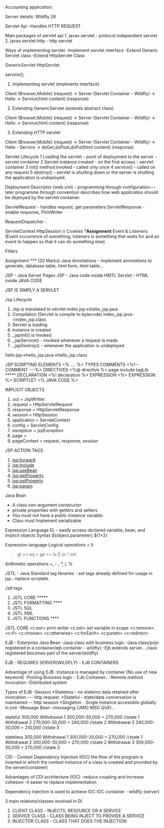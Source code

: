 Accounting application:

Server details:
Wildfly 26

Servlet Api
-Handles HTTP REQUEST

Main packages of servlet api 
    1. javax.servlet - protocol independent servlet
    2. javax.servlet.http - http servlet

Ways of implementing servlet
 -Implement servlet interface
 -Extend Generic Servlet class
 -Extend HttpServlet Class

GenericServlet
HttpServlet

 service();


1. Implementing servlet (implments interface)

Client (Browser,Mobile) (request) -> Server (Servlet Container - Wildfly) 
    -> Hello -> Service(html content) (response)

2. Extending GenericServlet (extends abstract class)

Client (Browser,Mobile) (request) -> Server (Servlet Container - Wildfly)
    -> Hello -> Service(html content) (response)

3. Extending HTTP servlet 

Client (Browser,Mobile) (request) -> Server (Servlet Container - Wildfly)
-> Hello - Service -> doGet,doPost,doPut(html content) (response)


Servlet Lifecycle
    1 Loading the servlet - point of deployment to the server - servlet container
    2 Servlet instance created - on the first access - servlet container
    3 init() method invoked - called only once
    4 service() - called on any request
    5 destroy() - servlet is shutting down or the server is shutting
        the application is undeployed.

Deployment Descriptor (web.xml) - programming through configuration---later
    programme through convention
    describes how web application should be deployed by the servlet container.

ServletRequest - handles request, get parameters
ServletResponse - enable response, PrintWriter

RequestDispatcher - 

 ServletContext
 HttpSession // Cookies ***Assignment**
 Event & Listeners (Event occurrence of something, listeners is something 
    that waits for and an event to happen so that it can do something else)

 Filters

Assignment *** (20 Marks)
Java Annotations - implement annotations to generate, database table, html form, html table...


JSP - Java Server Pages
JSP - Java code inside HMTL
Servlet - HTML inside JAVA CODE

JSP IS SIMPLY A SERVLET

Jsp Lifecycle

1. Jsp is translated to servlet
    index.jsp->index_jsp.java
2. Compilation (Servlet is compile to bytecode)
   index_jsp.java->index_jsp.class
3. Servlet is loading
4. Instance is created
5. _jspInit() is invoked
6. _jspService() - invoked whenever a request is made
7. _jspDestroy() - whenever the application is undeployed

hello.jsp->hello_jsp.java->hello_jsp.class

JSP SCRIPTING ELEMENTS
<% .... %>
TYPES
COMMENTS <%!-- COMMENT ---%>
DIRECTIVES <%@ directive %>
    page
    include
    tagLib *****
DECLARATION <%! declaration %>
EXPRESSION <%= EXPRESSION %>
SCRIPTLET <% JAVA CODE %>
    
IMPLICIT OBJECTS
1. out = JspWritter
2. request = HttpServletRequest
3. response = HttpServletResponse
4. session = HttpSession
5. application = ServletContext
6. config = ServletConfig
7. exception = jspException
8. page = 
9. pageContext = request, response, session

JSP ACTION TAGS
1. <jsp:forward>
2. <jsp:include>
3. <jsp:useBean>
4. <jsp:getProperty>
5. <jsp:setProperty>
4. <jsp:param>

Java Bean
 * A class non-argument constructor
 * private properties with getters and setters
 * You must not have a public instance variable
 * Class must Implement serializable

Expression Language
EL - easily access declared variable, bean, and implicit objects
Syntax
    ${object.parameter}
    ${1+2}

Expression language Logical operations
< lt
> gt
==  eq
>= ge
<= le
|| or 
! not

Arithmetic operations
 +, - , *, /, %

JSTL - Java Standard tag libraries - set tags already defined for usage in jsp..
replace scriplets.

Jstl tags
1. JSTL CORE *****
2. JSTL FORMATTING **** 
3. JSTL SQL
4. JSTL XML
5. JSTL FUNCTIONS ****

JSTL CORE
<c:out> print writer
<c:set> set variable in  scope
<c:remove>
<c:if>
<c:choose>
<c:otherwise>
<c:forEach>
<c:param>
<c:redirect>

EJB - Enterprise Java Bean
 -Java class with business logic
 -Java class/pojo registered in a container(ejb container - wildfly)
 -Ejb extends server....class registered becomes part of the server(wildfly)

EJB - REQUIRES SERVER(WILDFLY) - EJB CONTAINERS

Advantage of using EJB
 -Instance is managed by container (No use of new keyword)
 -Pooling Business logic - EJb Container..
 -Remote method invocation
 -Distributed system

Types of EJB
    -Session
        *Stateless - no state/no data retained after invocation --- http request.
        *Stateful - state/data conversation is maintained -- http session
        *Singleton - Single instance accessible globally in jvm
    -Message Bean
        -messaging (JMS) MSG QUEI...

stateful
300,000
Withdrawal 1 300,000-30,000 = 270,000 //state 1
Withdrawal 2 270,000-30,000 = 240,000 //state 2
Withdrawal 3 240,000-30,000 = 210,000 //state 3

stateless
300,000
Withdrawal 1 300,000-30,000 = 270,000 //state 1
Withdrawal 2 300,000-30,000 = 270,000 //state 2
Withdrawal 3 300,000-30,000 = 270,000 //state 3

CDI - Context Dependency Injection (IOC)
    the flow of the program is inverted in which the context instance of a class is 
    created and provided by the server(container)

Advantages of CDI architecture (IOC)
    -reduce coupling and increase cohesion
    -it easier to replace implementation

Dependency injection is used to achieve IOC
IOC container - wildfly (server)

3 main relatives/classes involved in DI
1. CLIENT CLASS - INJECTS, RESOURCE OR A SERVICE
2. SERVICE CLASS - CLASS BEING INJECT TO PROVIDE A SERVICE
3. INJECTOR CLASS - CLASS THAT DOES THE INJECTION
    
